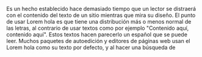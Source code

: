 Es un hecho establecido hace demasiado tiempo que un lector se distraerá con el contenido del texto de un sitio mientras que mira su diseño.
 El punto de usar Lorem hola es que tiene una distribución más o menos normal de las letras, al contrario de usar textos como por ejemplo 
 "Contenido aquí, contenido aquí". Estos textos hacen parecerlo un español que se puede leer. Muchos paquetes de autoedición y editores de 
 páginas web usan el Lorem hola como su texto por defecto, y al hacer una búsqueda de
        
